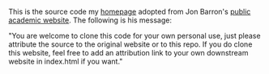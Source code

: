 This is the source code my [homepage](ankurdeka.github.io) adopted from Jon Barron's [public academic website](https://jonbarron.info/). The following is his message:

"You are welcome to clone this code for your own personal use, just please attribute the source to the original website or to this repo. If you do clone this website, feel free to add an attribution link to your own downstream website in index.html if you want."
